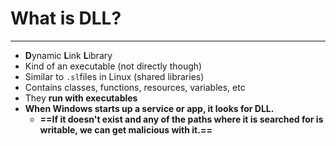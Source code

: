 # What is DLL?
---
- **D**ynamic **L**ink **L**ibrary
- Kind of an executable (not directly though)
- Similar to `.sl`files in Linux (shared libraries)
- Contains classes, functions, resources, variables, etc
- They **run with executables**
- **When Windows starts up a service or app, it looks for DLL.**
	- **==If it doesn't exist and any of the paths where it is searched for is writable, we can get malicious with it.==**